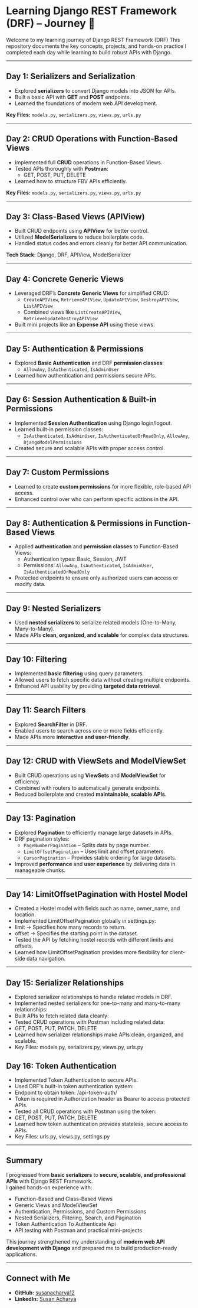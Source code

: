 # Learning Django REST Framework (DRF) – Journey 🚀 

Welcome to my  learning journey of Django REST Framework (DRF) 
This repository documents the key concepts, projects, and hands-on practice I completed each day while learning to build robust APIs with Django.

---

## Day 1: Serializers and Serialization
- Explored **serializers** to convert Django models into JSON for APIs.
- Built a basic API with **GET** and **POST** endpoints.
- Learned the foundations of modern web API development.

**Key Files:** `models.py`, `serializers.py`, `views.py`, `urls.py`  

---

## Day 2: CRUD Operations with Function-Based Views
- Implemented full **CRUD** operations in Function-Based Views.
- Tested APIs thoroughly with **Postman**:
  - GET, POST, PUT, DELETE
- Learned how to structure FBV APIs efficiently.

**Key Files:** `models.py`, `serializers.py`, `views.py`, `urls.py`  

---

## Day 3: Class-Based Views (APIView)
- Built CRUD endpoints using **APIView** for better control.
- Utilized **ModelSerializers** to reduce boilerplate code.
- Handled status codes and errors cleanly for better API communication.

**Tech Stack:** Django, DRF, APIView, ModelSerializer  

---

## Day 4: Concrete Generic Views
- Leveraged DRF’s **Concrete Generic Views** for simplified CRUD:
  - `CreateAPIView`, `RetrieveAPIView`, `UpdateAPIView`, `DestroyAPIView`, `ListAPIView`
  - Combined views like `ListCreateAPIView`, `RetrieveUpdateDestroyAPIView`
- Built mini projects like an **Expense API** using these views.

---

## Day 5: Authentication & Permissions
- Explored **Basic Authentication** and DRF **permission classes**:
  - `AllowAny`, `IsAuthenticated`, `IsAdminUser`
- Learned how authentication and permissions secure APIs.

---

## Day 6: Session Authentication & Built-in Permissions
- Implemented **Session Authentication** using Django login/logout.
- Learned built-in permission classes:
  - `IsAuthenticated`, `IsAdminUser`, `IsAuthenticatedOrReadOnly`, `AllowAny`, `DjangoModelPermissions`
- Created secure and scalable APIs with proper access control.

---

## Day 7: Custom Permissions
- Learned to create **custom permissions** for more flexible, role-based API access.
- Enhanced control over who can perform specific actions in the API.

---

## Day 8: Authentication & Permissions in Function-Based Views
- Applied **authentication** and **permission classes** to Function-Based Views:
  - Authentication types: Basic, Session, JWT
  - Permissions: `AllowAny`, `IsAuthenticated`, `IsAdminUser`, `IsAuthenticatedOrReadOnly`
- Protected endpoints to ensure only authorized users can access or modify data.

---

## Day 9: Nested Serializers
- Used **nested serializers** to serialize related models (One-to-Many, Many-to-Many).
- Made APIs **clean, organized, and scalable** for complex data structures.

---

## Day 10: Filtering
- Implemented **basic filtering** using query parameters.
- Allowed users to fetch specific data without creating multiple endpoints.
- Enhanced API usability by providing **targeted data retrieval**.

---

## Day 11: Search Filters
- Explored **SearchFilter** in DRF.
- Enabled users to search across one or more fields efficiently.
- Made APIs more **interactive and user-friendly**.

---

## Day 12: CRUD with ViewSets and ModelViewSet
- Built CRUD operations using **ViewSets** and **ModelViewSet** for efficiency.
- Combined with routers to automatically generate endpoints.
- Reduced boilerplate and created **maintainable, scalable APIs**.

---

## Day 13: Pagination
- Explored **Pagination** to efficiently manage large datasets in APIs.
- DRF pagination styles:
  - `PageNumberPagination` – Splits data by page number.
  - `LimitOffsetPagination` – Uses limit and offset parameters.
  - `CursorPagination` – Provides stable ordering for large datasets.
- Improved **performance** and **user experience** by delivering data in manageable chunks.

---


## Day 14: LimitOffsetPagination with Hostel Model
- Created a Hostel model with fields such as name, owner_name, and location.
- Implemented LimitOffsetPagination globally in settings.py:
- limit → Specifies how many records to return.
- offset → Specifies the starting point in the dataset.
- Tested the API by fetching hostel records with different limits and offsets.
- Learned how LimitOffsetPagination provides more flexibility for client-side data navigation.
---

## Day 15: Serializer Relationships
- Explored serializer relationships to handle related models in DRF.
- Implemented nested serializers for one-to-many and many-to-many relationships:
- Built APIs to fetch related data cleanly:
- Tested CRUD operations with Postman including related data:
- GET, POST, PUT, PATCH, DELETE
- Learned how serializer relationships make APIs clean, organized, and scalable.
- Key Files: models.py, serializers.py, views.py, urls.py

## Day 16: Token Authentication
- Implemented Token Authentication to secure APIs.
- Used DRF's built-in token authentication system:
- Endpoint to obtain token: /api-token-auth/
- Token is required in Authorization header as Bearer <token> to access protected APIs.
- Tested all CRUD operations with Postman using the token:
- GET, POST, PUT, PATCH, DELETE
- Learned how token authentication provides stateless, secure access to APIs.
- Key Files: urls.py, views.py, settings.py

---

## Summary
 I progressed from **basic serializers** to **secure, scalable, and professional APIs** with Django REST Framework.  
I gained hands-on experience with:

- Function-Based and Class-Based Views
- Generic Views and ModelViewSet
- Authentication, Permissions, and Custom Permissions
- Nested Serializers, Filtering, Search, and Pagination
- Token Authentication To Authenticate Api
- API testing with Postman and practical mini-projects  

This journey strengthened my understanding of **modern web API development with Django** and prepared me to build production-ready applications.

---

## Connect with Me
- **GitHub:** [susanacharya12](https://github.com/susanacharya12)  
- **LinkedIn:** [Susan Acharya](https://www.linkedin.com/in/susan-acharya1618/)
